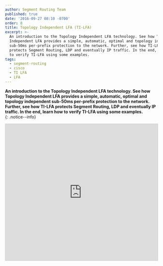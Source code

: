 ```yaml
---
author: Segment Routing Team
published: true
date: '2016-09-27 08:10 -0700'
order: 8
title: Topology Independent LFA (TI-LFA)
excerpt: >-
  An introduction to the Topology Independent LFA technology. See how Topology
  Independent LFA provides a simple, automatic, optimal and topology independent
  sub-50ms per-prefix protection to the network. Further, see how TI-LFA
  protects Segment Routing, LDP and eventually IP traffic. In the end, learn how
  to verify TI-LFA using some examples.
tags:
  - segment-routing
  - cisco
  - TI LFA
  - LFA
---
```


**An introduction to the Topology Independent LFA technology. See how Topology Independent LFA provides a simple, automatic, optimal and topology independent sub-50ms per-prefix protection to the network. Further, see how TI-LFA protects Segment Routing, LDP and eventually IP traffic.
In the end, learn how to verify TI-LFA using some examples.**  
{: .notice--info}  

<iframe src="https://app.box.com/embed/preview/t0xtf3xu8yaxbvnm3x1ohksjssx8t9qh?theme=dark" width="800" height="450" frameborder="0" marginwidth="0" marginheight="0" scrolling="no" style="border:1px solid #CCC; border-width:1px; margin-bottom:5px; max-width: 100%;" allowfullscreen webkitallowfullscreen msallowfullscreen></iframe> 